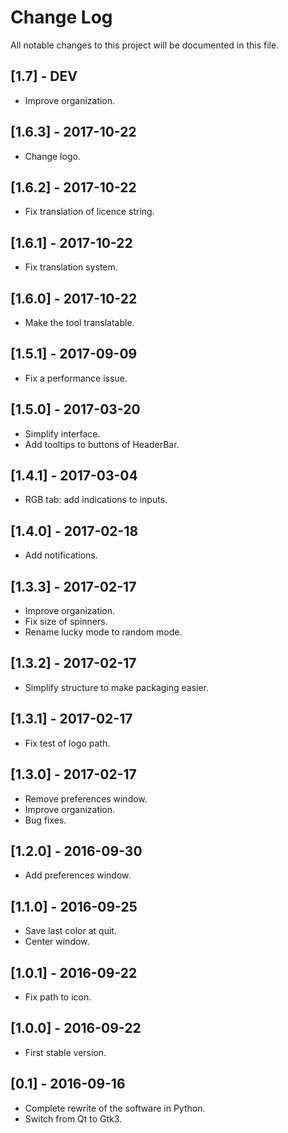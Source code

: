 # Change Log
All notable changes to this project will be documented in this file.

## [1.7] - DEV
- Improve organization.


## [1.6.3] - 2017-10-22
- Change logo.

## [1.6.2] - 2017-10-22
- Fix translation of licence string.

## [1.6.1] - 2017-10-22
- Fix translation system.

## [1.6.0] - 2017-10-22
- Make the tool translatable.

## [1.5.1] - 2017-09-09
- Fix a performance issue.

## [1.5.0] - 2017-03-20
- Simplify interface.
- Add tooltips to buttons of HeaderBar.

## [1.4.1] - 2017-03-04
- RGB tab: add indications to inputs.

## [1.4.0] - 2017-02-18
- Add notifications.

## [1.3.3] - 2017-02-17
- Improve organization.
- Fix size of spinners.
- Rename lucky mode to random mode.

## [1.3.2] - 2017-02-17
- Simplify structure to make packaging easier.

## [1.3.1] - 2017-02-17
- Fix test of logo path.

## [1.3.0] - 2017-02-17
- Remove preferences window.
- Improve organization.
- Bug fixes.

## [1.2.0] - 2016-09-30
- Add preferences window.

## [1.1.0] - 2016-09-25
- Save last color at quit.
- Center window.

## [1.0.1] - 2016-09-22
- Fix path to icon.

## [1.0.0] - 2016-09-22
- First stable version.

## [0.1] - 2016-09-16
- Complete rewrite of the software in Python.
- Switch from Qt to Gtk3.
